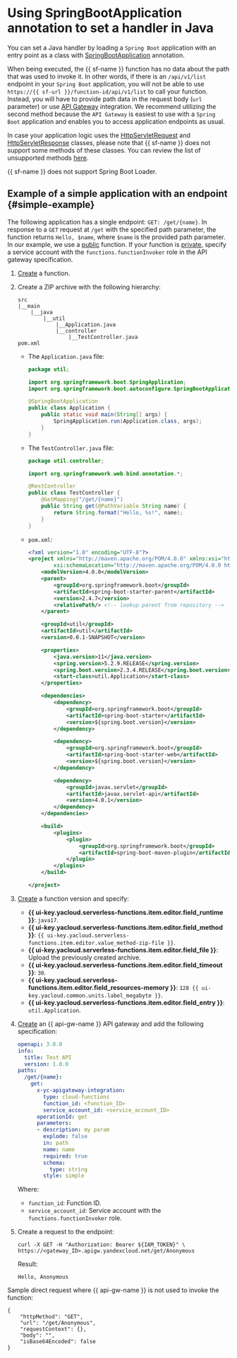 # Using SpringBootApplication annotation to set a handler in Java

You can set a Java handler by loading a `Spring Boot` application with an entry point as a class with [SpringBootApplication](https://docs.spring.io/spring-boot/docs/current/api/org/springframework/boot/autoconfigure/SpringBootApplication.html) annotation.

When being executed, the {{ sf-name }} function has no data about the path that was used to invoke it. In other words, if there is an `/api/v1/list` endpoint in your `Spring Boot` application, you will not be able to use `https://{{ sf-url }}/function-id/api/v1/list` to call your function. Instead, you will have to provide path data in the request body (`url` parameter) or use [API Gateway](../../../../api-gateway/quickstart/index.md) integration. We recommend utilizing the second method because the `API Gateway` is easiest to use with a `Spring Boot` application and enables you to access application endpoints as usual.

In case your application logic uses the [HttpServletRequest](https://docs.oracle.com/javaee/7/api/javax/servlet/http/HttpServletRequest.html) and [HttpServletResponse](https://docs.oracle.com/javaee/7/api/javax/servlet/http/HttpServletResponse.html) classes, please note that {{ sf-name }} does not support some methods of these classes. You can review the list of unsupported methods [here](servlet-api.md#unsupported).

{{ sf-name }} does not support Spring Boot Loader.



## Example of a simple application with an endpoint {#simple-example}

The following application has a single endpoint: `GET: /get/{name}`. In response to a `GET` request at `/get` with the specified path parameter, the function returns `Hello, $name`, where `$name` is the provided path parameter. In our example, we use a [public](../../../operations/function/function-public.md) function. If your function is [private](../../../operations/function/function-private.md), specify a service account with the `functions.functionInvoker` role in the API gateway specification.

1. [Create](../../../operations/function/function-create.md) a function.

1. Create a ZIP archive with the following hierarchy:

   ```text
   src
   |__main
       |__java
           |__util
               |__Application.java
               |__controller
                   |__TestController.java
   pom.xml
   ```

   - The `Application.java` file:

      ```java
      package util;

      import org.springframework.boot.SpringApplication;
      import org.springframework.boot.autoconfigure.SpringBootApplication;

      @SpringBootApplication
      public class Application {
          public static void main(String[] args) {
              SpringApplication.run(Application.class, args);
          }
      }
      ```

   - The `TestController.java` file:

      ```java
      package util.controller;

      import org.springframework.web.bind.annotation.*;

      @RestController
      public class TestController {
          @GetMapping("/get/{name}")
          public String get(@PathVariable String name) {
              return String.format("Hello, %s!", name);
          }
      }
      ```

   - `pom.xml`:

      ```xml
      <?xml version="1.0" encoding="UTF-8"?>
      <project xmlns="http://maven.apache.org/POM/4.0.0" xmlns:xsi="http://www.w3.org/2001/XMLSchema-instance"
              xsi:schemaLocation="http://maven.apache.org/POM/4.0.0 https://maven.apache.org/xsd/maven-4.0.0.xsd">
          <modelVersion>4.0.0</modelVersion>
          <parent>
              <groupId>org.springframework.boot</groupId>
              <artifactId>spring-boot-starter-parent</artifactId>
              <version>2.4.7</version>
              <relativePath/> <!-- lookup parent from repository -->
          </parent>

          <groupId>util</groupId>
          <artifactId>util</artifactId>
          <version>0.0.1-SNAPSHOT</version>

          <properties>
              <java.version>11</java.version>
              <spring.version>5.2.9.RELEASE</spring.version>
              <spring.boot.version>2.3.4.RELEASE</spring.boot.version>
              <start-class>util.Application</start-class>
          </properties>

          <dependencies>
              <dependency>
                  <groupId>org.springframework.boot</groupId>
                  <artifactId>spring-boot-starter</artifactId>
                  <version>${spring.boot.version}</version>
              </dependency>

              <dependency>
                  <groupId>org.springframework.boot</groupId>
                  <artifactId>spring-boot-starter-web</artifactId>
                  <version>${spring.boot.version}</version>
              </dependency>

              <dependency>
                  <groupId>javax.servlet</groupId>
                  <artifactId>javax.servlet-api</artifactId>
                  <version>4.0.1</version>
              </dependency>
          </dependencies>

          <build>
              <plugins>
                  <plugin>
                      <groupId>org.springframework.boot</groupId>
                      <artifactId>spring-boot-maven-plugin</artifactId>
                  </plugin>
              </plugins>
          </build>

      </project>
      ```

1. [Create](../../../operations/function/version-manage.md) a function version and specify:

   * **{{ ui-key.yacloud.serverless-functions.item.editor.field_runtime }}**: `java17`.
   * **{{ ui-key.yacloud.serverless-functions.item.editor.field_method }}**: `{{ ui-key.yacloud.serverless-functions.item.editor.value_method-zip-file }}`.
   * **{{ ui-key.yacloud.serverless-functions.item.editor.field_file }}**: Upload the previously created archive.
   * **{{ ui-key.yacloud.serverless-functions.item.editor.field_timeout }}**: `30`.
   * **{{ ui-key.yacloud.serverless-functions.item.editor.field_resources-memory }}**: `128 {{ ui-key.yacloud.common.units.label_megabyte }}`.
   * **{{ ui-key.yacloud.serverless-functions.item.editor.field_entry }}**: `util.Application`.

1. [Create](../../../../api-gateway/operations/api-gw-create.md) an {{ api-gw-name }} API gateway and add the following specification:

   ```yaml
   openapi: 3.0.0
   info:
     title: Test API
     version: 1.0.0
   paths:
     /get/{name}:
       get:
         x-yc-apigateway-integration:
           type: cloud-functions
           function_id: <function_ID>
           service_account_id: <service_account_ID>
         operationId: get
         parameters:
         - description: my param
           explode: false
           in: path
           name: name
           required: true
           schema:
             type: string
           style: simple
   ```

   Where:

   * `function_id`: Function ID.
   * `service_account_id`: Service account with the `functions.functionInvoker` role.

1. Create a request to the endpoint:

   ```
   curl -X GET -H "Authorization: Bearer ${IAM_TOKEN}" \
   https://<gateway_ID>.apigw.yandexcloud.net/get/Anonymous
   ```

   Result:

   ```
   Hello, Anonymous
   ```

Sample direct request where {{ api-gw-name }} is not used to invoke the function:

```
{
    "httpMethod": "GET",
    "url": "/get/Anonymous",
    "requestContext": {},
    "body": "",
    "isBase64Encoded": false
}
```

